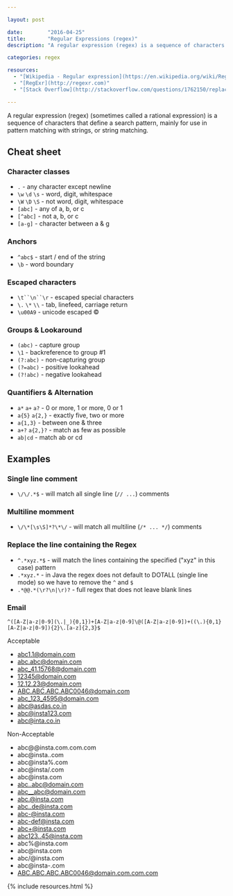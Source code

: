 ```yaml
---

layout: post

date:        "2016-04-25"
title:       "Regular Expressions (regex)"
description: "A regular expression (regex) is a sequence of characters that define a search pattern, mainly for use in pattern matching with strings, or string matching."

categories: regex

resources:
  - "[Wikipedia - Regular expression](https://en.wikipedia.org/wiki/Regular_expression)"
  - "[RegExr](http://regexr.com)"
  - "[Stack Overflow](http://stackoverflow.com/questions/1762150/replace-the-line-containing-the-regex)"

---
```



A regular expression (regex) (sometimes called a rational expression) is a sequence of characters that define a search pattern, mainly for use in pattern matching with strings, or string matching.


## Cheat sheet


### Character classes

- `.` - any character except newline
- `\w` `\d` `\s` - word, digit, whitespace
- `\W` `\D` `\S` - not word, digit, whitespace
- `[abc]` - any of a, b, or c
- `[^abc]` - not a, b, or c
- `[a-g]` - character between a &amp; g


### Anchors

- `^abc$` - start / end of the string
- `\b` - word boundary


### Escaped characters

- `\t``\n``\r` - escaped special characters
- `\.` `\*` `\\` - tab, linefeed, carriage return
- `\u00A9` - unicode escaped &copy;


### Groups &amp; Lookaround

- `(abc)` - capture group
- `\1` - backreference to group #1
- `(?:abc)` - non-capturing group
- `(?=abc)` - positive lookahead
- `(?!abc)` - negative lookahead


### Quantifiers &amp; Alternation

- `a*` `a+` `a?` - 0 or more, 1 or more, 0 or 1
- `a{5}` `a{2,}` - exactly five, two or more
- `a{1,3}` - between one &amp; three
- `a+?` `a{2,}?` - match as few as possible
- `ab|cd` - match ab or cd


## Examples


### Single line comment

- `\/\/.*$` - will match all single line (`// ...`) comments


### Multiline momment

- `\/\*[\s\S]*?\*\/` - will match all multiline (`/* ... */`) comments


### Replace the line containing the Regex

- `^.*xyz.*$` - will match the lines containing the specified ("xyz" in this case) pattern
- `.*xyz.*` - in Java the regex does not default to DOTALL (single line mode) so we have to remove the `^` and `$`
- `.*@@.*(\r?\n|\r)?` - full regex that does not leave blank lines


### Email

`^([A-Z|a-z|0-9](\.|_){0,1})+[A-Z|a-z|0-9]\@([A-Z|a-z|0-9])+((\.){0,1}[A-Z|a-z|0-9]){2}\.[a-z]{2,3}$`

Acceptable

- abc1.1@domain.com
- abc.abc@domain.com
- abc_41.15768@domain.com
- 12345@domain.com
- 12.12.23@domain.com
- ABC.ABC.ABC.ABC0046@domain.com
- abc_123_4595@domain.com
- abc@asdas.co.in
- abc@insta123.com
- abc@inta.co.in

Non-Acceptable

- abc@@insta.com.com.com
- abc@insta..com
- abc@insta%.com
- abc@insta/.com
- abc@insta\.com
- abc..abc@domain.com
- abc__abc@domain.com
- abc.@insta.com
- abc..de@insta.com
- abc-@insta.com
- abc-def@insta.com
- abc+@insta.com
- abc123..45@insta.com
- abc%@insta.com
- abc\@insta.com
- abc/@insta.com
- abc@insta-.com
- ABC.ABC.ABC.ABC0046@domain.com.com.com


{% include resources.html %}
